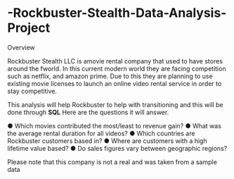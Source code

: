 # -Rockbuster-Stealth-Data-Analysis-Project

Overview

Rockbuster Stealth LLC is  amovie rental company that used to have stores around the fworld. In this current modern world they are facing competition such as netflix, and amazon prime. Due to this they are planning to use existing movie licenses to launch an online video rental service in order to stay competitive. 

This analysis will help Rockbuster to help with transitioning and this will be done through **SQL** Here are the questions it will answer. 

● Which movies contributed the most/least to revenue gain?
● What was the average rental duration for all videos?
● Which countries are Rockbuster customers based in?
● Where are customers with a high lifetime value based?
● Do sales figures vary between geographic regions?

Please note that this company is not a real and was taken from a sample data
